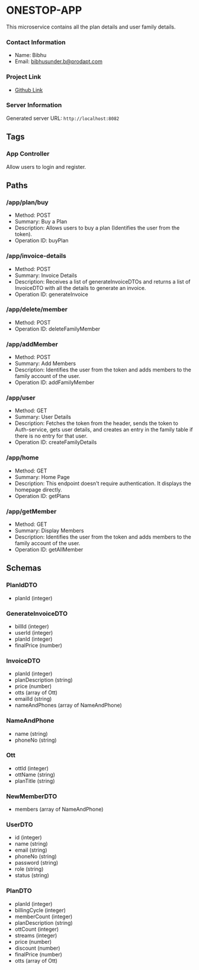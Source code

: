 # ONESTOP-APP

This microservice contains all the plan details and user family details.

### Contact Information
- Name: Bibhu
- Email: [bibhusunder.b@prodapt.com](mailto:bibhusunder.b@prodapt.com)

### Project Link
- [Github Link](https://github.com/bibhup04/onestop/tree/main/onestop-app)

### Server Information
Generated server URL: `http://localhost:8082`

## Tags

### App Controller
Allow users to login and register.

## Paths

### /app/plan/buy
- Method: POST
- Summary: Buy a Plan
- Description: Allows users to buy a plan (Identifies the user from the token).
- Operation ID: buyPlan

### /app/invoice-details
- Method: POST
- Summary: Invoice Details
- Description: Receives a list of generateInvoiceDTOs and returns a list of InvoiceDTO with all the details to generate an invoice.
- Operation ID: generateInvoice

### /app/delete/member
- Method: POST
- Operation ID: deleteFamilyMember

### /app/addMember
- Method: POST
- Summary: Add Members
- Description: Identifies the user from the token and adds members to the family account of the user.
- Operation ID: addFamilyMember

### /app/user
- Method: GET
- Summary: User Details
- Description: Fetches the token from the header, sends the token to Auth-service, gets user details, and creates an entry in the family table if there is no entry for that user.
- Operation ID: createFamilyDetails

### /app/home
- Method: GET
- Summary: Home Page
- Description: This endpoint doesn't require authentication. It displays the homepage directly.
- Operation ID: getPlans

### /app/getMember
- Method: GET
- Summary: Display Members
- Description: Identifies the user from the token and adds members to the family account of the user.
- Operation ID: getAllMember

## Schemas

### PlanIdDTO
- planId (integer)

### GenerateInvoiceDTO
- billId (integer)
- userId (integer)
- planId (integer)
- finalPrice (number)

### InvoiceDTO
- planId (integer)
- planDescription (string)
- price (number)
- otts (array of Ott)
- emailId (string)
- nameAndPhones (array of NameAndPhone)

### NameAndPhone
- name (string)
- phoneNo (string)

### Ott
- ottId (integer)
- ottName (string)
- planTitle (string)

### NewMemberDTO
- members (array of NameAndPhone)

### UserDTO
- id (integer)
- name (string)
- email (string)
- phoneNo (string)
- password (string)
- role (string)
- status (string)

### PlanDTO
- planId (integer)
- billingCycle (integer)
- memberCount (integer)
- planDescription (string)
- ottCount (integer)
- streams (integer)
- price (number)
- discount (number)
- finalPrice (number)
- otts (array of Ott)
